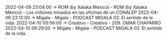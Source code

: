 2022-04-09 23:04:00 -> ROM (by Xataka México) - ROM (by Xataka México) - Los millones minados en las oficinas de un CONALEP
2022-04-09 23:12:00 -> Migala - Migala - PODCAST MIGALA 02: El sentido de la vida.
2022-04-10 00:56:00 -> Creativo - Creativo - 209. OMAR CHAPARRO
2022-04-10 06:29:00 -> Migala - Migala - PODCAST MIGALA 02: El sentido de la vida.
